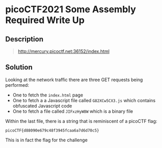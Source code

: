 # picoCTF2021 Some Assembly Required Write Up

## Description

> http://mercury.picoctf.net:36152/index.html

## Solution

Looking at the network traffic there are three GET requests being performed:

- One to fetch the `index.html` page
- One to fetch a a Javascript file called `G82XCw5CX3.js` which contains obfuscated Javascript code
- One to fetch a file called `JIFxzHyW8W` which is a binary file

Within the last file, there is a string that is reminiscent of a picoCTF flag:

```
picoCTF{d88090e679c48f3945fcaa6a7d6d70c5}
```

This is in fact the flag for the challenge

